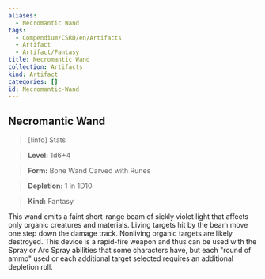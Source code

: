 ```yaml
---
aliases:
  - Necromantic Wand
tags:
  - Compendium/CSRD/en/Artifacts
  - Artifact
  - Artifact/Fantasy
title: Necromantic Wand
collection: Artifacts
kind: Artifact
categories: []
id: Necromantic-Wand
---
```

## Necromantic Wand    
>[!info] Stats    
> **Level:** 1d6+4    
> **Form:** Bone Wand Carved with Runes    
> **Depletion:** 1 in 1D10    
> **Kind:** Fantasy  
    
This wand emits a faint short-range beam of sickly violet light that affects only organic creatures and materials. Living targets hit by the beam move one step down the damage track. Nonliving organic targets are likely destroyed. This device is a rapid-fire weapon and thus can be used with the Spray or Arc Spray abilities that some characters have, but each "round of ammo" used or each additional target selected requires an additional depletion roll.
